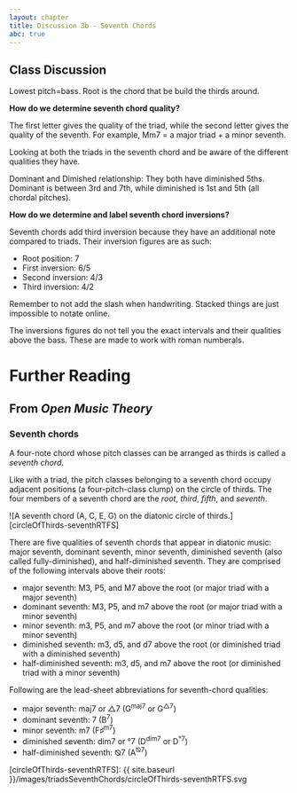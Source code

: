```yaml
---
layout: chapter
title: Discussion 3b - Seventh Chords
abc: true
---
```


## Class Discussion

Lowest pitch=bass. Root is the chord that be build the thirds around.

**How do we determine seventh chord quality?**

The first letter gives the quality of the triad, while the second letter gives the quality of the seventh. For example, Mm7 = a major triad + a minor seventh.

Looking at both the triads in the seventh chord and be aware of the different qualities they have.

Dominant and Dimished relationship: They both have diminished 5ths. Dominant is between 3rd and 7th, while diminished is 1st and 5th (all chordal pitches). 

**How do we determine and label seventh chord inversions?**

Seventh chords add third inversion because they have an additional note compared to triads. Their inversion figures are as such:
- Root position: 7
- First inversion: 6/5
- Second inversion: 4/3
- Third inversion: 4/2

Remember to not add the slash when handwriting. Stacked things are just impossible to notate online.

The inversions figures do not tell you the exact intervals and their qualities above the bass. These are made to work with roman numberals. 

# Further Reading

## From *Open Music Theory*

### Seventh chords

A four-note chord whose pitch classes can be arranged as thirds is called a *seventh chord*.

Like with a triad, the pitch classes belonging to a seventh chord occupy adjacent positions (a four-pitch-class clump) on the circle of thirds. The four members of a seventh chord are the *root*, *third*, *fifth*, and *seventh*.

![A seventh chord (A, C, E, G) on the diatonic circle of thirds.][circleOfThirds-seventhRTFS]

There are five qualities of seventh chords that appear in diatonic music: major seventh, dominant seventh, minor seventh, diminished seventh (also called fully-diminished), and half-diminished seventh. They are comprised of the following intervals above their roots:

-   major seventh: M3, P5, and M7 above the root (or major triad with a major seventh)
-   dominant seventh: M3, P5, and m7 above the root (or major triad with a minor seventh)
-   minor seventh: m3, P5, and m7 above the root (or minor triad with a minor seventh)
-   diminished seventh: m3, d5, and d7 above the root (or diminished triad with a diminished seventh)
-   half-diminished seventh: m3, d5, and m7 above the root (or diminished triad with a minor seventh)

Following are the lead-sheet abbreviations for seventh-chord qualities:

-   major seventh: maj7 or △7 (G<sup>maj7</sup> or G<sup>△7</sup>)
-   dominant seventh: 7 (B<sup>7</sup>)
-   minor seventh: m7 (F&#9839;<sup>m7</sup>)
-   diminished seventh: dim7 or °7 (D<sup>dim7</sup> or D<sup>°7</sup>)
-   half-diminished seventh: ⦰7 (A<sup>⦰7</sup>)

[circleOfThirds-seventhRTFS]: {{ site.baseurl }}/images/triadsSeventhChords/circleOfThirds-seventhRTFS.svg
